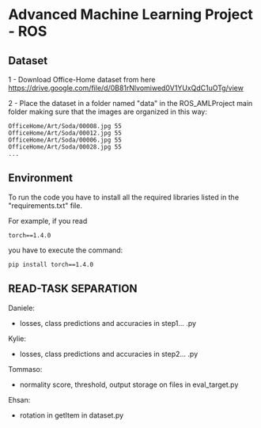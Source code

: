 # Advanced Machine Learning Project - ROS

## Dataset

1 - Download Office-Home dataset from here https://drive.google.com/file/d/0B81rNlvomiwed0V1YUxQdC1uOTg/view

2 - Place the dataset in a folder named "data" in the ROS_AMLProject main folder making sure that the images are organized in this way:

```
OfficeHome/Art/Soda/00008.jpg 55
OfficeHome/Art/Soda/00012.jpg 55
OfficeHome/Art/Soda/00006.jpg 55
OfficeHome/Art/Soda/00028.jpg 55
...
```


## Environment

To run the code you have to install all the required libraries listed in the "requirements.txt" file.

For example, if you read

```
torch==1.4.0
```

you have to execute the command:

```
pip install torch==1.4.0
```

## READ-TASK SEPARATION

Daniele:
- losses, class predictions and accuracies in step1... .py

Kylie:
- losses, class predictions and accuracies in step2... .py

Tommaso:
- normality score, threshold, output storage on files in eval_target.py

Ehsan:
- rotation in getItem in dataset.py